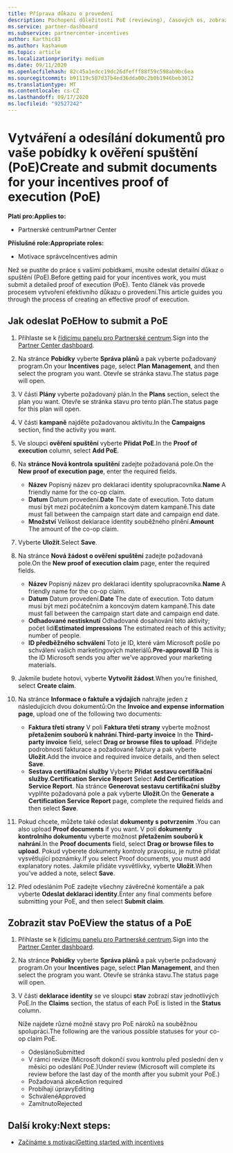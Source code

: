```yaml
---
title: Příprava důkazu o provedení
description: Pochopení důležitosti PoE (reviewing), časových os, zobrazení stavu a pokynů pro odesílání
ms.service: partner-dashboard
ms.subservice: partnercenter-incentives
author: Karthic83
ms.author: kashanum
ms.topic: article
ms.localizationpriority: medium
ms.date: 09/11/2020
ms.openlocfilehash: 82c45a1edcc19dc26dfefff88f59c598ab9bc6ea
ms.sourcegitcommit: b91119c587d37b4ed36dda00c2b0b1946beb3012
ms.translationtype: MT
ms.contentlocale: cs-CZ
ms.lasthandoff: 09/17/2020
ms.locfileid: "92527242"
---
```

# <a name="create-and-submit-documents-for-your-incentives-proof-of-execution-poe"></a><span data-ttu-id="c3d03-103">Vytváření a odesílání dokumentů pro vaše pobídky k ověření spuštění (PoE)</span><span class="sxs-lookup"><span data-stu-id="c3d03-103">Create and submit documents for your incentives proof of execution (PoE)</span></span>

<span data-ttu-id="c3d03-104">**Platí pro:**</span><span class="sxs-lookup"><span data-stu-id="c3d03-104">**Applies to:**</span></span>

- <span data-ttu-id="c3d03-105">Partnerské centrum</span><span class="sxs-lookup"><span data-stu-id="c3d03-105">Partner Center</span></span>

<span data-ttu-id="c3d03-106">**Příslušné role:**</span><span class="sxs-lookup"><span data-stu-id="c3d03-106">**Appropriate roles:**</span></span>

- <span data-ttu-id="c3d03-107">Motivace správce</span><span class="sxs-lookup"><span data-stu-id="c3d03-107">Incentives admin</span></span>

<span data-ttu-id="c3d03-108">Než se pustíte do práce s vašimi pobídkami, musíte odeslat detailní důkaz o spuštění (PoE).</span><span class="sxs-lookup"><span data-stu-id="c3d03-108">Before getting paid for your incentives work, you must submit a detailed proof of execution (PoE).</span></span> <span data-ttu-id="c3d03-109">Tento článek vás provede procesem vytvoření efektivního důkazu o provedení.</span><span class="sxs-lookup"><span data-stu-id="c3d03-109">This article guides you through the process of creating an effective proof of execution.</span></span>

## <a name="how-to-submit-a-poe"></a><span data-ttu-id="c3d03-110">Jak odeslat PoE</span><span class="sxs-lookup"><span data-stu-id="c3d03-110">How to submit a PoE</span></span>

1. <span data-ttu-id="c3d03-111">Přihlaste se k [řídicímu panelu pro Partnerské centrum](https://partner.microsoft.com/dashboard/).</span><span class="sxs-lookup"><span data-stu-id="c3d03-111">Sign into the [Partner Center dashboard](https://partner.microsoft.com/dashboard/).</span></span>

2. <span data-ttu-id="c3d03-112">Na stránce **Pobídky** vyberte **Správa plánů** a pak vyberte požadovaný program.</span><span class="sxs-lookup"><span data-stu-id="c3d03-112">On your **Incentives** page, select **Plan Management**, and then select the program you want.</span></span> <span data-ttu-id="c3d03-113">Otevře se stránka stavu.</span><span class="sxs-lookup"><span data-stu-id="c3d03-113">The status page will open.</span></span>

3. <span data-ttu-id="c3d03-114">V části **Plány** vyberte požadovaný plán.</span><span class="sxs-lookup"><span data-stu-id="c3d03-114">In the **Plans** section, select the plan you want.</span></span> <span data-ttu-id="c3d03-115">Otevře se stránka stavu pro tento plán.</span><span class="sxs-lookup"><span data-stu-id="c3d03-115">The status page for this plan will open.</span></span>

4. <span data-ttu-id="c3d03-116">V části **kampaně** najděte požadovanou aktivitu.</span><span class="sxs-lookup"><span data-stu-id="c3d03-116">In the **Campaigns** section, find the activity you want.</span></span>

5. <span data-ttu-id="c3d03-117">Ve sloupci **ověření spuštění** vyberte **Přidat PoE**.</span><span class="sxs-lookup"><span data-stu-id="c3d03-117">In the **Proof of execution** column, select **Add PoE**.</span></span>

6. <span data-ttu-id="c3d03-118">Na **stránce Nová kontrola spuštění** zadejte požadovaná pole.</span><span class="sxs-lookup"><span data-stu-id="c3d03-118">On the **New proof of execution page**, enter the required fields.</span></span>

   - <span data-ttu-id="c3d03-119">**Název**  Popisný název pro deklaraci identity spolupracovníka.</span><span class="sxs-lookup"><span data-stu-id="c3d03-119">**Name**  A friendly name for the co-op claim.</span></span>
   - <span data-ttu-id="c3d03-120">**Datum**  Datum provedení.</span><span class="sxs-lookup"><span data-stu-id="c3d03-120">**Date**  The date of execution.</span></span> <span data-ttu-id="c3d03-121">Toto datum musí být mezi počátečním a koncovým datem kampaně.</span><span class="sxs-lookup"><span data-stu-id="c3d03-121">This date must fall between the campaign start date and campaign end date.</span></span>
   - <span data-ttu-id="c3d03-122">**Množství**  Velikost deklarace identity souběžného plnění.</span><span class="sxs-lookup"><span data-stu-id="c3d03-122">**Amount**  The amount of the co-op claim.</span></span>

7. <span data-ttu-id="c3d03-123">Vyberte **Uložit**.</span><span class="sxs-lookup"><span data-stu-id="c3d03-123">Select **Save**.</span></span>

8. <span data-ttu-id="c3d03-124">Na stránce **Nová žádost o ověření spuštění** zadejte požadovaná pole.</span><span class="sxs-lookup"><span data-stu-id="c3d03-124">On the **New proof of execution claim** page, enter the required fields.</span></span>

   - <span data-ttu-id="c3d03-125">**Název**  Popisný název pro deklaraci identity spolupracovníka.</span><span class="sxs-lookup"><span data-stu-id="c3d03-125">**Name**  A friendly name for the co-op claim.</span></span>
   - <span data-ttu-id="c3d03-126">**Datum**  Datum provedení.</span><span class="sxs-lookup"><span data-stu-id="c3d03-126">**Date**  The date of execution.</span></span> <span data-ttu-id="c3d03-127">Toto datum musí být mezi počátečním a koncovým datem kampaně.</span><span class="sxs-lookup"><span data-stu-id="c3d03-127">This date must fall between the campaign start date and campaign end date.</span></span>
   - <span data-ttu-id="c3d03-128">**Odhadované nestisknutí**   Odhadované dosahování této aktivity; počet lidí</span><span class="sxs-lookup"><span data-stu-id="c3d03-128">**Estimated impressions**   The estimated reach of this activity; number of people.</span></span>
   - <span data-ttu-id="c3d03-129">**ID předběžného schválení**   Toto je ID, které vám Microsoft pošle po schválení vašich marketingových materiálů.</span><span class="sxs-lookup"><span data-stu-id="c3d03-129">**Pre-approval ID**   This is the ID Microsoft sends you after we’ve approved your marketing materials.</span></span>

9. <span data-ttu-id="c3d03-130">Jakmile budete hotovi, vyberte **Vytvořit žádost**.</span><span class="sxs-lookup"><span data-stu-id="c3d03-130">When you’re finished, select **Create claim**.</span></span>

10. <span data-ttu-id="c3d03-131">Na stránce **Informace o faktuře a výdajích** nahrajte jeden z následujících dvou dokumentů:</span><span class="sxs-lookup"><span data-stu-id="c3d03-131">On the **Invoice and expense information page**, upload one of the following two documents:</span></span>
    - <span data-ttu-id="c3d03-132">**Faktura třetí strany**  V poli **Faktura třetí strany** vyberte možnost **přetažením souborů k nahrání**.</span><span class="sxs-lookup"><span data-stu-id="c3d03-132">**Third-party invoice**  In the **Third-party invoice** field, select **Drag or browse files to upload**.</span></span> <span data-ttu-id="c3d03-133">Přidejte podrobnosti fakturace a požadované faktury a pak vyberte **Uložit**.</span><span class="sxs-lookup"><span data-stu-id="c3d03-133">Add the invoice and required invoice details, and then select **Save**.</span></span>
    - <span data-ttu-id="c3d03-134">**Sestava certifikační služby**  Vyberte **Přidat sestavu certifikační služby**.</span><span class="sxs-lookup"><span data-stu-id="c3d03-134">**Certification Service Report**  Select **Add Certification Service Report**.</span></span> <span data-ttu-id="c3d03-135">Na stránce **Generovat sestavu certifikační služby** vyplňte požadovaná pole a pak vyberte **Uložit**.</span><span class="sxs-lookup"><span data-stu-id="c3d03-135">On the **Generate a Certification Service Report** page, complete the required fields and then select **Save**.</span></span>

11. <span data-ttu-id="c3d03-136">Pokud chcete, můžete také odeslat **dokumenty s potvrzením** .</span><span class="sxs-lookup"><span data-stu-id="c3d03-136">You can also upload **Proof documents** if you want.</span></span> <span data-ttu-id="c3d03-137">V poli **dokumenty kontrolního dokumentu** vyberte možnost **přetažením souborů k nahrání**.</span><span class="sxs-lookup"><span data-stu-id="c3d03-137">In the **Proof documents** field, select **Drag or browse files to upload**.</span></span> <span data-ttu-id="c3d03-138">Pokud vyberete dokumenty kontroly pravopisu, je nutné přidat vysvětlující poznámky.</span><span class="sxs-lookup"><span data-stu-id="c3d03-138">If you select Proof documents, you must add explanatory notes.</span></span> <span data-ttu-id="c3d03-139">Jakmile přidáte vysvětlivky, vyberte **Uložit**.</span><span class="sxs-lookup"><span data-stu-id="c3d03-139">When you’ve added a note, select **Save**.</span></span>

12. <span data-ttu-id="c3d03-140">Před odesláním PoE zadejte všechny závěrečné komentáře a pak vyberte **Odeslat deklaraci identity**.</span><span class="sxs-lookup"><span data-stu-id="c3d03-140">Enter any final comments before submitting your PoE, and then select **Submit claim**.</span></span>

## <a name="view-the-status-of-a-poe"></a><span data-ttu-id="c3d03-141">Zobrazit stav PoE</span><span class="sxs-lookup"><span data-stu-id="c3d03-141">View the status of a PoE</span></span>

1. <span data-ttu-id="c3d03-142">Přihlaste se k [řídicímu panelu pro Partnerské centrum](https://partner.microsoft.com/dashboard/).</span><span class="sxs-lookup"><span data-stu-id="c3d03-142">Sign into the [Partner Center dashboard](https://partner.microsoft.com/dashboard/).</span></span>

2. <span data-ttu-id="c3d03-143">Na stránce **Pobídky** vyberte **Správa plánů** a pak vyberte požadovaný program.</span><span class="sxs-lookup"><span data-stu-id="c3d03-143">On your **Incentives** page, select **Plan Management**, and then select the program you want.</span></span> <span data-ttu-id="c3d03-144">Otevře se stránka stavu.</span><span class="sxs-lookup"><span data-stu-id="c3d03-144">The status page will open.</span></span>

3. <span data-ttu-id="c3d03-145">V části **deklarace identity** se ve sloupci **stav** zobrazí stav jednotlivých PoE.</span><span class="sxs-lookup"><span data-stu-id="c3d03-145">In the **Claims** section, the status of each PoE is listed in the **Status** column.</span></span>

   <span data-ttu-id="c3d03-146">Níže najdete různé možné stavy pro PoE nároků na souběžnou spolupráci.</span><span class="sxs-lookup"><span data-stu-id="c3d03-146">The following are the various possible statuses for your co-op claim PoE.</span></span>

   - <span data-ttu-id="c3d03-147">Odesláno</span><span class="sxs-lookup"><span data-stu-id="c3d03-147">Submitted</span></span>
   - <span data-ttu-id="c3d03-148">V rámci revize (Microsoft dokončí svou kontrolu před poslední den v měsíci po odeslání PoE.)</span><span class="sxs-lookup"><span data-stu-id="c3d03-148">Under review (Microsoft will complete its review before the last day of the month after you submit your PoE.)</span></span>
   - <span data-ttu-id="c3d03-149">Požadovaná akce</span><span class="sxs-lookup"><span data-stu-id="c3d03-149">Action required</span></span>
   - <span data-ttu-id="c3d03-150">Probíhají úpravy</span><span class="sxs-lookup"><span data-stu-id="c3d03-150">Editing</span></span>
   - <span data-ttu-id="c3d03-151">Schválené</span><span class="sxs-lookup"><span data-stu-id="c3d03-151">Approved</span></span>
   - <span data-ttu-id="c3d03-152">Zamítnuto</span><span class="sxs-lookup"><span data-stu-id="c3d03-152">Rejected</span></span>

## <a name="next-steps"></a><span data-ttu-id="c3d03-153">Další kroky:</span><span class="sxs-lookup"><span data-stu-id="c3d03-153">Next steps:</span></span>

- [<span data-ttu-id="c3d03-154">Začínáme s motivací</span><span class="sxs-lookup"><span data-stu-id="c3d03-154">Getting started with incentives</span></span>](incentives-get-started-intro.md)